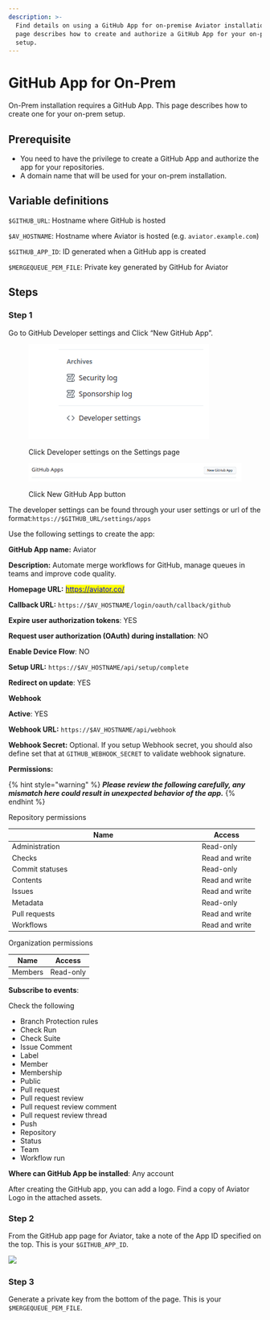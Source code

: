 ```yaml
---
description: >-
  Find details on using a GitHub App for on-premise Aviator installation. This
  page describes how to create and authorize a GitHub App for your on-prem
  setup.
---
```


# GitHub App for On-Prem

On-Prem installation requires a GitHub App. This page describes how to create one for your on-prem setup.

## Prerequisite

* You need to have the privilege to create a GitHub App and authorize the app for your repositories.
* A domain name that will be used for your on-prem installation.

## Variable definitions

`$GITHUB_URL`: Hostname where GitHub is hosted

`$AV_HOSTNAME`: Hostname where Aviator is hosted (e.g. `aviator.example.com`)

`$GITHUB_APP_ID`: ID generated when a GitHub app is created

`$MERGEQUEUE_PEM_FILE`: Private key generated by GitHub for Aviator

## Steps

### Step 1

Go to GitHub Developer settings and Click “New GitHub App”.

<figure><img src="../../.gitbook/assets/image (1) (1) (1) (1) (1) (1) (1) (1).png" alt=""><figcaption><p>Click Developer settings on the Settings page</p></figcaption></figure>

<figure><img src="../../.gitbook/assets/image (1) (1) (1) (1) (1) (1) (1) (1) (1).png" alt=""><figcaption><p>Click New GitHub App button</p></figcaption></figure>

The developer settings can be found through your user settings or url of the format:`https://$GITHUB_URL/settings/apps`

Use the following settings to create the app:

**GitHub App name:** Aviator

**Description:** Automate merge workflows for GitHub, manage queues in teams and improve code quality.

**Homepage URL:** [<mark style="color:blue;">https://aviator.co/</mark>](https://aviator.co/)

**Callback URL:** `https://$AV_HOSTNAME/login/oauth/callback/github`

**Expire user authorization tokens**: YES

**Request user authorization (OAuth) during installation**: NO

**Enable Device Flow**: NO

**Setup URL:** `https://$AV_HOSTNAME/api/setup/complete`

**Redirect on update**: YES

**Webhook**

**Active**: YES

**Webhook URL:** `https://$AV_HOSTNAME/api/webhook`

**Webhook Secret:** Optional. If you setup Webhook secret, you should also define set that at `GITHUB_WEBHOOK_SECRET` to validate webhook signature.

**Permissions:**

{% hint style="warning" %}
_**Please review the following carefully, any mismatch here could result in unexpected behavior of the app.**_
{% endhint %}

Repository permissions

<table><thead><tr><th width="364">Name</th><th>Access</th></tr></thead><tbody><tr><td>Administration</td><td>Read-only</td></tr><tr><td>Checks</td><td>Read and write</td></tr><tr><td>Commit statuses</td><td>Read-only</td></tr><tr><td>Contents</td><td>Read and write</td></tr><tr><td>Issues</td><td>Read and write</td></tr><tr><td>Metadata</td><td>Read-only</td></tr><tr><td>Pull requests</td><td>Read and write</td></tr><tr><td>Workflows</td><td>Read and write</td></tr></tbody></table>

Organization permissions

| Name    | Access    |
| ------- | --------- |
| Members | Read-only |

**Subscribe to events**:

Check the following

* Branch Protection rules
* Check Run
* Check Suite
* Issue Comment
* Label
* Member
* Membership
* Public
* Pull request
* Pull request review
* Pull request review comment
* Pull request review thread
* Push
* Repository
* Status
* Team
* Workflow run

**Where can GitHub App be installed**: Any account

After creating the GitHub app, you can add a logo. Find a copy of Aviator Logo in the attached assets.

### Step 2

From the GitHub app page for Aviator, take a note of the App ID specified on the top. This is your `$GITHUB_APP_ID`.

![](../../.gitbook/assets/screenshot.png)

### Step 3

Generate a private key from the bottom of the page. This is your `$MERGEQUEUE_PEM_FILE`.
